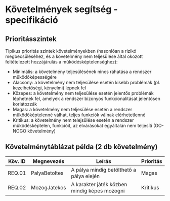 # Követelmények segítség - specifikáció

## Prioritásszintek

Tipikus prioritás szintek követelményekben (hasonlóan a rizikó megbecsüléséhez, és a követelmény nem teljesülése által okozott feltételezett hozzájárulás a működésképtelenséghez):
- Minimális: a követelmény teljesülésének nincs ráhatása a rendszer működőképességére
- Alacsony: a követelmény nem teljesülése esetén kisebb problémák (pl. kezelhetőségi, kényelmi) lépnek fel
- Közepes: a követelmény nem teljesülése esetén jelentős problémák léphetnek fel, amelyek a rendszer bizonyos funkcionalitását jelentősen korlátozzák
- Magas: a követelmény nem teljesülése esetén a rendszer működőképtelenné válhat, teljes funkciók válnak elérhetetlenné
- Kritikus: a követelmény nem telejsülése esetén a rendszer működésképtelen, funkcióit, az elvárásokat egyáltalán nem teljesíti (GO-NOGO követelmény)

## Követelménytáblázat példa (2 db követelmény)

| Köv. ID  | Megnevezés    | Leírás| Prioritás |
|--------- |---------------|-------|-----------|
| REQ.01   | PalyaBetoltes | A pálya mindig betölthető a pálya elején | Magas |
| REQ.02   | MozogJatekos  | A karakter játék közben mindig képes mozogni | Kritikus |